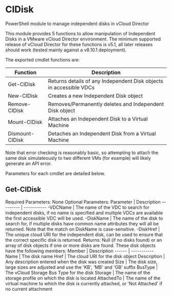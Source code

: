 # CIDisk #
PowerShell module to manage independent disks in vCloud Director

This module provides 5 functions to allow manipulation of Independent Disks in a VMware vCloud Director environment. The minimum supported release of vCloud Director for these functions is v5.1, all later releases should work (tested mainly against a v8.10.1 deployment).

The exported cmdlet functions are:

Function | Description
-------- | -----------
Get-CIDisk | Returns details of any Independent Disk objects in accessible VDCs
New-CIDisk | Creates a new Independent Disk object
Remove-CIDisk | Removes/Permanently deletes and Independent Disk object
Mount-CIDisk | Attaches an Independent Disk to a Virtual Machine
Dismount-CIDisk | Detaches an Independent Disk from a Virtual Machine

Note that error checking is reasonably basic, so attempting to attach the same disk simulateously to two different VMs (for example) will likely generate an API error.

Parameters for each cmdlet are detailed below.

## Get-CIDisk ##

Required Parameters: None
Optional Parameters:
Parameter | Description
--------- | -----------
-VDCName | The name of the VDC to search for independent disks, if no name is specified and multiple VDCs are available the first accessible VDC will be used.
-DiskName | The name of the disk to search for, if multiple disks have common name attributes they will all be returned. Note that the match on DiskName is case-sensitive.
-DiskHref | The unique cloud URI for the independent disk, can be used to ensure that the correct specific disk is returned.
Returns:
Null (if no disks found) or an array of disk objects if one or more disks are found. These disk objects have the following members:
Member | Description
------ | -----------
Name | The disk name
Href | The cloud URI for the disk object
Description | Any description entered when the disk was created
Size | The disk size, large sizes are adjusted and use the 'KB', 'MB' and 'GB' suffix
BusType | The vCloud Storage Bus Type for the disk
Storage | The name of the storage profile on which the disk is located
AttachedTo | The name of the virtual machine to which the disk is currently attached, or 'Not Attached' if no current attachment




